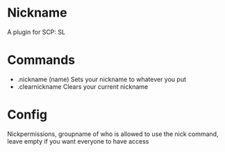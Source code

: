 # Nickname
A plugin for SCP: SL

# Commands
- .nickname (name) Sets your nickname to whatever you put
- .clearnickname Clears your current nickname

# Config

Nickpermissions, groupname of who is allowed to use the nick command, leave empty if you want everyone to have access
